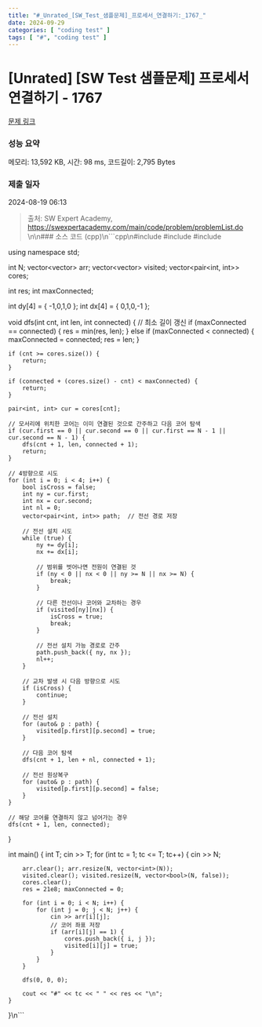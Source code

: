 ```yaml
---
title: "#_Unrated_[SW_Test_샘플문제]_프로세서_연결하기:_1767_"
date: 2024-09-29
categories: [ "coding test" ]
tags: [ "#", "coding test" ]
---
```


# [Unrated] [SW Test 샘플문제] 프로세서 연결하기 - 1767 

[문제 링크](https://swexpertacademy.com/main/code/problem/problemDetail.do?contestProbId=AV4suNtaXFEDFAUf) 

### 성능 요약

메모리: 13,592 KB, 시간: 98 ms, 코드길이: 2,795 Bytes

### 제출 일자

2024-08-19 06:13



> 출처: SW Expert Academy, https://swexpertacademy.com/main/code/problem/problemList.do
\n\n### 소스 코드 (cpp)\n```cpp\n#include <iostream>
#include <vector>
#include <algorithm>

using namespace std;

int N;
vector<vector<int>> arr;
vector<vector<bool>> visited;
vector<pair<int, int>> cores;

int res;
int maxConnected;

int dy[4] = { -1,0,1,0 };
int dx[4] = { 0,1,0,-1 };


void dfs(int cnt, int len, int connected) {
    // 최소 길이 갱신
    if (maxConnected == connected) {
        res = min(res, len);
    }
    else if (maxConnected < connected) {
        maxConnected = connected;
        res = len;
    }

    if (cnt >= cores.size()) {
        return;
    }   

    if (connected + (cores.size() - cnt) < maxConnected) {
        return;
    }

    pair<int, int> cur = cores[cnt];

    // 모서리에 위치한 코어는 이미 연결된 것으로 간주하고 다음 코어 탐색
    if (cur.first == 0 || cur.second == 0 || cur.first == N - 1 || cur.second == N - 1) {
        dfs(cnt + 1, len, connected + 1);
        return;
    }

    // 4방향으로 시도
    for (int i = 0; i < 4; i++) {
        bool isCross = false;
        int ny = cur.first;
        int nx = cur.second;
        int nl = 0;
        vector<pair<int, int>> path;  // 전선 경로 저장

        // 전선 설치 시도
        while (true) {
            ny += dy[i];
            nx += dx[i];

            // 범위를 벗어나면 전원이 연결된 것
            if (ny < 0 || nx < 0 || ny >= N || nx >= N) {
                break;
            }

            // 다른 전선이나 코어와 교차하는 경우
            if (visited[ny][nx]) {
                isCross = true;
                break;
            }

            // 전선 설치 가능 경로로 간주
            path.push_back({ ny, nx });
            nl++;
        }

        // 교차 발생 시 다음 방향으로 시도
        if (isCross) {
            continue;
        }

        // 전선 설치
        for (auto& p : path) {
            visited[p.first][p.second] = true;
        }

        // 다음 코어 탐색
        dfs(cnt + 1, len + nl, connected + 1);

        // 전선 원상복구
        for (auto& p : path) {
            visited[p.first][p.second] = false;
        }
    }

    // 해당 코어를 연결하지 않고 넘어가는 경우
    dfs(cnt + 1, len, connected);
}


int main() {
    int T;
    cin >> T;
    for (int tc = 1; tc <= T; tc++) {
        cin >> N;

        arr.clear(); arr.resize(N, vector<int>(N));
        visited.clear(); visited.resize(N, vector<bool>(N, false));
        cores.clear();
        res = 21e8; maxConnected = 0;

        for (int i = 0; i < N; i++) {
            for (int j = 0; j < N; j++) {
                cin >> arr[i][j];
                // 코어 좌표 저장
                if (arr[i][j] == 1) {
                    cores.push_back({ i, j });
                    visited[i][j] = true;
                }
            }
        }

        dfs(0, 0, 0);

        cout << "#" << tc << " " << res << "\n";
    }
}\n```
